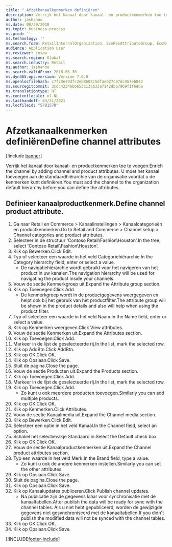 ```yaml
---
title: " Afzetkanaalkenmerken definiëren"
description: Verrijk het kanaal door kanaal- en productkenmerken toe te voegen.
author: jashanno
ms.date: 08/29/2018
ms.topic: business-process
ms.prod: ''
ms.technology: ''
ms.search.form: RetailInternalOrganization, EcoResAttributeGroup, EcoResAttributeGroupAttribute, RetailAddChannelItems, RetailCatalogProductAttributeValue, RetailMedia
audience: Application User
ms.reviewer: josaw
ms.search.region: Global
ms.search.industry: Retail
ms.author: jashanno
ms.search.validFrom: 2016-06-30
ms.dyn365.ops.version: Version 7.0.0
ms.openlocfilehash: c7f70e20dfc2eb8608c5dfae027c87dc457eb842
ms.sourcegitcommit: 3cdc42346bb653c13ab33a7142dbb7969f1f6dda
ms.translationtype: HT
ms.contentlocale: nl-NL
ms.lasthandoff: 03/31/2021
ms.locfileid: "5791578"
---
```

# <a name="define-channel-attributes"></a><span data-ttu-id="8a188-103"> Afzetkanaalkenmerken definiëren</span><span class="sxs-lookup"><span data-stu-id="8a188-103">Define channel attributes</span></span>

[!include [banner](../includes/banner.md)]

<span data-ttu-id="8a188-104">Verrijk het kanaal door kanaal- en productkenmerken toe te voegen.</span><span class="sxs-lookup"><span data-stu-id="8a188-104">Enrich the channel by adding channel and product attributes.</span></span> <span data-ttu-id="8a188-105">U moet het kanaal toevoegen aan de standaardhiërarchie van de organisatie voordat u de kenmerken kunt definiëren.</span><span class="sxs-lookup"><span data-stu-id="8a188-105">You must add the channel to the organization default hierarchy before you can define the attributes.</span></span>


## <a name="define-channel-product-attribute"></a><span data-ttu-id="8a188-106">Definieer kanaalproductkenmerk.</span><span class="sxs-lookup"><span data-stu-id="8a188-106">Define channel product attribute.</span></span>
1. <span data-ttu-id="8a188-107">Ga naar Retail en Commerce > Kanaalinstellingen > Kanaalcategorieën en productkenmerken.</span><span class="sxs-lookup"><span data-stu-id="8a188-107">Go to Retail and Commerce > Channel setup > Channel categories and product attributes.</span></span>
2. <span data-ttu-id="8a188-108">Selecteer in de structuur 'Contoso Retail\Fashion\Houston'.</span><span class="sxs-lookup"><span data-stu-id="8a188-108">In the tree, select 'Contoso Retail\Fashion\Houston'.</span></span>
3. <span data-ttu-id="8a188-109">Klik op Bewerken.</span><span class="sxs-lookup"><span data-stu-id="8a188-109">Click Edit.</span></span>
4. <span data-ttu-id="8a188-110">Typ of selecteer een waarde in het veld Categoriehiërarchie.</span><span class="sxs-lookup"><span data-stu-id="8a188-110">In the Category hierarchy field, enter or select a value.</span></span>
    * <span data-ttu-id="8a188-111">De navigatiehiërarchie wordt gebruikt voor het navigeren van het product in uw kanalen.</span><span class="sxs-lookup"><span data-stu-id="8a188-111">The navigation hierarchy will be used for navigating the product inside your channels.</span></span>  
5. <span data-ttu-id="8a188-112">Vouw de sectie Kenmerkgroep uit.</span><span class="sxs-lookup"><span data-stu-id="8a188-112">Expand the Attribute group section.</span></span>
6. <span data-ttu-id="8a188-113">Klik op Toevoegen.</span><span class="sxs-lookup"><span data-stu-id="8a188-113">Click Add.</span></span>
    * <span data-ttu-id="8a188-114">De kenmerkgroep wordt in de productgegevens weergegeven en helpt ook bij het gebruik van het productfilter.</span><span class="sxs-lookup"><span data-stu-id="8a188-114">The attribute group will be shown in the product details and also will help when using the product filter.</span></span>  
7. <span data-ttu-id="8a188-115">Typ of selecteer een waarde in het veld Naam.</span><span class="sxs-lookup"><span data-stu-id="8a188-115">In the Name field, enter or select a value.</span></span>
8. <span data-ttu-id="8a188-116">Klik op Kenmerken weergeven.</span><span class="sxs-lookup"><span data-stu-id="8a188-116">Click View attributes.</span></span>
9. <span data-ttu-id="8a188-117">Vouw de sectie Kenmerken uit.</span><span class="sxs-lookup"><span data-stu-id="8a188-117">Expand the Attributes section.</span></span>
10. <span data-ttu-id="8a188-118">Klik op Toevoegen.</span><span class="sxs-lookup"><span data-stu-id="8a188-118">Click Add.</span></span>
11. <span data-ttu-id="8a188-119">Markeer in de lijst de geselecteerde rij.</span><span class="sxs-lookup"><span data-stu-id="8a188-119">In the list, mark the selected row.</span></span>
12. <span data-ttu-id="8a188-120">Klik op AddBtn.</span><span class="sxs-lookup"><span data-stu-id="8a188-120">Click AddBtn.</span></span>
13. <span data-ttu-id="8a188-121">Klik op OK.</span><span class="sxs-lookup"><span data-stu-id="8a188-121">Click OK.</span></span>
14. <span data-ttu-id="8a188-122">Klik op Opslaan.</span><span class="sxs-lookup"><span data-stu-id="8a188-122">Click Save.</span></span>
15. <span data-ttu-id="8a188-123">Sluit de pagina.</span><span class="sxs-lookup"><span data-stu-id="8a188-123">Close the page.</span></span>
16. <span data-ttu-id="8a188-124">Vouw de sectie Producten uit.</span><span class="sxs-lookup"><span data-stu-id="8a188-124">Expand the Products section.</span></span>
17. <span data-ttu-id="8a188-125">Klik op Toevoegen.</span><span class="sxs-lookup"><span data-stu-id="8a188-125">Click Add.</span></span>
18. <span data-ttu-id="8a188-126">Markeer in de lijst de geselecteerde rij.</span><span class="sxs-lookup"><span data-stu-id="8a188-126">In the list, mark the selected row.</span></span>
19. <span data-ttu-id="8a188-127">Klik op Toevoegen.</span><span class="sxs-lookup"><span data-stu-id="8a188-127">Click Add.</span></span>
    * <span data-ttu-id="8a188-128">Zo kunt u ook meerdere producten toevoegen.</span><span class="sxs-lookup"><span data-stu-id="8a188-128">Similarly you can add multiple products.</span></span>  
20. <span data-ttu-id="8a188-129">Klik op OK.</span><span class="sxs-lookup"><span data-stu-id="8a188-129">Click OK.</span></span>
21. <span data-ttu-id="8a188-130">Klik op Kenmerken.</span><span class="sxs-lookup"><span data-stu-id="8a188-130">Click Attributes.</span></span>
22. <span data-ttu-id="8a188-131">Vouw de sectie Kanaalmedia uit.</span><span class="sxs-lookup"><span data-stu-id="8a188-131">Expand the Channel media section.</span></span>
23. <span data-ttu-id="8a188-132">Klik op Bewerken.</span><span class="sxs-lookup"><span data-stu-id="8a188-132">Click Edit.</span></span>
24. <span data-ttu-id="8a188-133">Selecteer een optie in het veld Kanaal.</span><span class="sxs-lookup"><span data-stu-id="8a188-133">In the Channel field, select an option.</span></span>
25. <span data-ttu-id="8a188-134">Schakel het selectievakje Standaard in.</span><span class="sxs-lookup"><span data-stu-id="8a188-134">Select the Default check box.</span></span>
26. <span data-ttu-id="8a188-135">Klik op OK.</span><span class="sxs-lookup"><span data-stu-id="8a188-135">Click OK.</span></span>
27. <span data-ttu-id="8a188-136">Vouw de sectie Kanaalproductkenmerken uit.</span><span class="sxs-lookup"><span data-stu-id="8a188-136">Expand the Channel product attributes section.</span></span>
28. <span data-ttu-id="8a188-137">Typ een waarde in het veld Merk.</span><span class="sxs-lookup"><span data-stu-id="8a188-137">In the Brand field, type a value.</span></span>
    * <span data-ttu-id="8a188-138">Zo kunt u ook de andere kenmerken instellen.</span><span class="sxs-lookup"><span data-stu-id="8a188-138">Similarly you can set the other attributes.</span></span>  
29. <span data-ttu-id="8a188-139">Klik op Opslaan.</span><span class="sxs-lookup"><span data-stu-id="8a188-139">Click Save.</span></span>
30. <span data-ttu-id="8a188-140">Sluit de pagina.</span><span class="sxs-lookup"><span data-stu-id="8a188-140">Close the page.</span></span>
31. <span data-ttu-id="8a188-141">Klik op Opslaan.</span><span class="sxs-lookup"><span data-stu-id="8a188-141">Click Save.</span></span>
32. <span data-ttu-id="8a188-142">Klik op Kanaalupdates publiceren.</span><span class="sxs-lookup"><span data-stu-id="8a188-142">Click Publish channel updates.</span></span>
    * <span data-ttu-id="8a188-143">Na publicatie zijn de gegevens klaar voor synchronisatie met de kanaaltabellen.</span><span class="sxs-lookup"><span data-stu-id="8a188-143">After publish the data will be ready for sync with the channel tables.</span></span> <span data-ttu-id="8a188-144">Als u niet hebt gepubliceerd, worden de gewijzigde gegevens niet gesynchroniseerd met de kanaaltabellen.</span><span class="sxs-lookup"><span data-stu-id="8a188-144">If you didn't publish the modified data will not be synced with the channel tables.</span></span>  
33. <span data-ttu-id="8a188-145">Klik op OK.</span><span class="sxs-lookup"><span data-stu-id="8a188-145">Click OK.</span></span>
34. <span data-ttu-id="8a188-146">Klik op Opslaan.</span><span class="sxs-lookup"><span data-stu-id="8a188-146">Click Save.</span></span>



[!INCLUDE[footer-include](../../includes/footer-banner.md)]